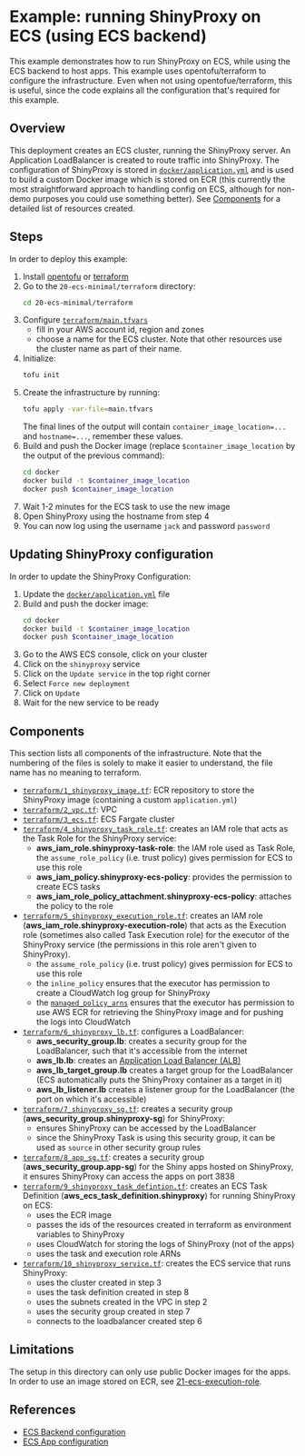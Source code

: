 # Example: running ShinyProxy on ECS (using ECS backend)

This example demonstrates how to run ShinyProxy on ECS, while using the ECS
backend to host apps. This example uses opentofu/terraform to configure
the infrastructure. Even when not using opentofue/terraform, this is useful,
since the code explains all the configuration that's required for this example.

## Overview

This deployment creates an ECS cluster, running the ShinyProxy server. An
Application LoadBalancer is created to route traffic into ShinyProxy. The
configuration of ShinyProxy is stored
in [`docker/application.yml`](docker/application.yml) and is used to build a
custom Docker image which is stored on ECR (this currently the most
straightforward approach to handling config on ECS, although for non-demo
purposes you could use something better). See [Components](#components) for a
detailed list of resources created.

## Steps

In order to deploy this example:

1. Install [opentofu](https://github.com/opentofu/opentofu)
   or [terraform](https://github.com/hashicorp/terraform)
2. Go to the `20-ecs-minimal/terraform` directory:
   ```bash
   cd 20-ecs-minimal/terraform
   ```
3. Configure [`terraform/main.tfvars`](terraform/main.tfvars)
    - fill in your AWS account id, region and zones
    - choose a name for the ECS cluster. Note that other resources use the
      cluster name as part of their name.
4. Initialize:
   ```bash
   tofu init
   ```
5. Create the infrastructure by running:
   ```bash
   tofu apply -var-file=main.tfvars
   ````
   The final lines of the output will contain `container_image_location=...`
   and `hostname=...`, remember these values.
6. Build and push the Docker image (replace `$container_image_location` by the
   output of the previous command):
   ```bash
   cd docker
   docker build -t $container_image_location
   docker push $container_image_location
   ```
7. Wait 1-2 minutes for the ECS task to use the new image
8. Open ShinyProxy using the hostname from step 4
9. You can now log using the username `jack` and password `password`

## Updating ShinyProxy configuration

In order to update the ShinyProxy Configuration:

1. Update the [`docker/application.yml`](docker/application.yml) file
2. Build and push the docker image:
   ```bash
   cd docker
   docker build -t $container_image_location
   docker push $container_image_location
   ```
3. Go to the AWS ECS console, click on your cluster
4. Click on the `shinyproxy` service
5. Click on the `Update service` in the top right corner
6. Select `Force new deployment`
7. Click on `Update`
8. Wait for the new service to be ready

## Components

This section lists all components of the infrastructure. Note that the numbering
of the files is solely to make it easier to understand, the file name has no
meaning to terraform.

- [`terraform/1_shinyproxy_image.tf`](terraform/1_shinyproxy_image.tf): ECR
  repository to store the ShinyProxy image (containing a
  custom `application.yml`)
- [`terraform/2_vpc.tf`](terraform/2_vpc.tf): VPC
- [`terraform/3_ecs.tf`](terraform/3_ecs.tf): ECS Fargate cluster
- [`terraform/4_shinyproxy_task_role.tf`](terraform/4_shinyproxy_task_role.tf):
  creates an IAM role that acts as the Task Role for the ShinyProxy service:
  - **aws_iam_role.shinyproxy-task-role**: the IAM role used as Task Role,
    the `assume_role_policy` (i.e. trust policy) gives permission for ECS to use
    this role
  - **aws_iam_policy.shinyproxy-ecs-policy**: provides the permission to create
    ECS tasks
  - **aws_iam_role_policy_attachment.shinyproxy-ecs-policy**: attaches the
    policy to the role
- [`terraform/5_shinyproxy_execution_role.tf`](terraform/5_shinyproxy_execution_role.tf):
  creates an IAM role (**aws_iam_role.shinyproxy-execution-role**) that acts as
  the Execution role (sometimes also called Task Execution role) for the
  executor of the ShinyProxy service (the permissions in this role aren't given
  to ShinyProxy).
  - the `assume_role_policy` (i.e. trust policy) gives permission for ECS to use
    this role
  - the `inline_policy` ensures that the executor has permission to create a
    CloudWatch log group for ShinyProxy
  - the
    [`managed_policy_arns`](https://docs.aws.amazon.com/aws-managed-policy/latest/reference/AmazonECSTaskExecutionRolePolicy.html)
    ensures that the executor has permission to use AWS ECR for retrieving the
    ShinyProxy image and for pushing the logs into CloudWatch
- [`terraform/6_shinyproxy_lb.tf`](terraform/6_shinyproxy_lb.tf): configures a
  LoadBalancer:
  - **aws_security_group.lb**: creates a security group for the LoadBalancer,
    such that it's accessible from the internet
  - **aws_lb.lb**: creates
    an [Application Load Balancer (ALB)](https://docs.aws.amazon.com/elasticloadbalancing/latest/application/introduction.html)
  - **aws_lb_target_group.lb** creates a target group for the LoadBalancer (ECS
    automatically puts the ShinyProxy container as a target in it)
  - **aws_lb_listener.lb** creates a listener group for the LoadBalancer (the
    port on which it's accessible)
- [`terraform/7_shinyproxy_sg.tf`](terraform/7_shinyproxy_sg.tf): creates a
  security group (**aws_security_group.shinyproxy-sg**) for ShinyProxy:
  - ensures ShinyProxy can be accessed by the LoadBalancer
  - since the ShinyProxy Task is using this security group, it can be used
    as `source` in other security group rules
- [`terraform/8_app_sg.tf`](terraform/8_app_sg.tf): creates a
  security group (**aws_security_group.app-sg**) for the Shiny apps hosted on
  ShinyProxy, it ensures ShinyProxy can access the apps on port 3838
- [`terraform/9_shinyproxy_task_defintion.tf`](terraform/9_shinyproxy_task_defintion.tf):
  creates an ECS Task Definition (**aws_ecs_task_definition.shinyproxy**) for
  running ShinyProxy on ECS:
  - uses the ECR image
  - passes the ids of the resources created in terraform as environment
    variables to ShinyProxy
  - uses CloudWatch for storing the logs of ShinyProxy (not of the apps)
  - uses the task and execution role ARNs
- [`terraform/10_shinyproxy_service.tf`](terraform/10_shinyproxy_service.tf):
  creates the ECS service that runs ShinyProxy:
  - uses the cluster created in step 3
  - uses the task definition created in step 8
  - uses the subnets created in the VPC in step 2
  - uses the security group created in step 7
  - connects to the loadbalancer created step 6

## Limitations

The setup in this directory can only use public Docker images for the apps. In
order to use an image stored on ECR,
see [21-ecs-execution-role](../21-ecs-execution-role).

## References

- [ECS Backend configuration](https://shinyproxy.io/documentation/configuration/#ecs)
- [ECS App configuration](https://shinyproxy.io/documentation/configuration/#ecs-1)
